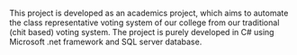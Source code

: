 This project is developed as an academics project, which aims to automate the class representative voting system of our college from our traditional (chit based) voting system.
The project is purely developed in C# using Microsoft .net framework and SQL server database.
